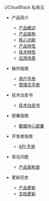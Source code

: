 <div class="sidebar_title icon__logo"> UCloudStack 私有云 </div>


- 产品简介

  - [产品概述](UCloudStack/README.md)
  - [产品架构](UCloudStack/arch.md)
  - [核心功能](UCloudStack/features.md)
  - [产品特性](UCloudStack/advantages.md)
  - [技术特性](UCloudStack/techadv.md)
  - [应用场景](UCloudStack/scenario.md)

- 操作指南  

    - [用户手册](UCloudStack/UserGuide/UserGuide.md)
    - [管理员手册](UCloudStack/AdminGuide/AdminGuide.md)

- 技术白皮书 

    - [技术白皮书](UCloudStack/TechWhitepaper/TechWhitepaper.md)

- 部署指南

    - [数据中心部署](UCloudStack/DataCenterDeploy/DataCenterDeploy.md)

- 开发者指南 

    - [API 手册](UCloudStack/APIGuide/APIGuide.md)

- 常见问题

    - [产品架构类](UCloudStack/faq.md)

- 更新历史

    - [产品更新](UCloudStack/changelog.md)
    - [文档更新](UCloudStack/docschangelog.md)








